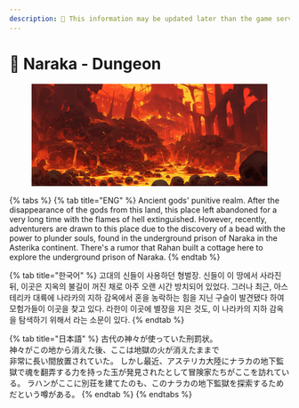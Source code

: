 ```yaml
---
description: 🛑 This information may be updated later than the game server data.
---
```


# 🗿 Naraka - Dungeon

<figure><img src="../../../../.gitbook/assets/Naraka.png" alt=""><figcaption></figcaption></figure>

{% tabs %}
{% tab title="ENG" %}
Ancient gods' punitive realm. After the disappearance of the gods from this land, this place left abandoned for a very long time with the flames of hell extinguished. However, recently, adventurers are drawn to this place due to the discovery of a bead with the power to plunder souls, found in the underground prison of Naraka in the Asterika continent. There's a rumor that Rahan built a cottage here to explore the underground prison of Naraka.
{% endtab %}

{% tab title="한국어" %}
고대의 신들이 사용하던 형벌장. 신들이 이 땅에서 사라진 뒤, 이곳은 지옥의 불길이 꺼진 채로 아주 오랜 시간 방치되어 있었다. 그러나 최근, 아스테리카 대륙에 나라카의 지하 감옥에서 혼을 농락하는 힘을 지닌 구슬이 발견됐다 하여 모험가들이 이곳을 찾고 있다. 라한이 이곳에 별장을 지은 것도, 이 나라카의 지하 감옥을 탐색하기 위해서 라는 소문이 있다.
{% endtab %}

{% tab title="日本語" %}
古代の神々が使っていた刑罰状。\
神々がこの地から消えた後、ここは地獄の火が消えたままで\
非常に長い間放置されていた。 しかし最近、アステリカ大陸にナラカの地下監獄で魂を翻弄する力を持った玉が発見されたとして冒険家たちがここを訪れている。 ラハンがここに別荘を建てたのも、このナラカの地下監獄を探索するためだという噂がある。
{% endtab %}
{% endtabs %}
